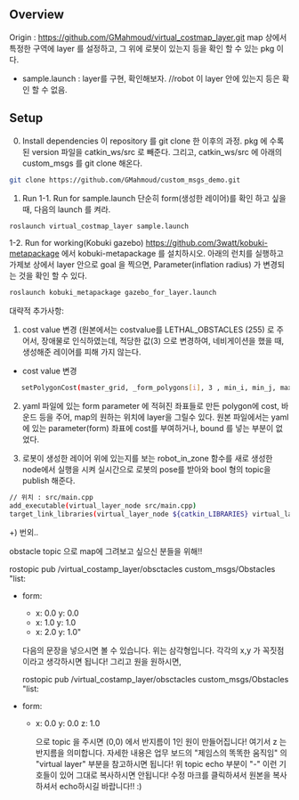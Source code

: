 
## Overview

Origin : https://github.com/GMahmoud/virtual_costmap_layer.git
map 상에서 특정한 구역에 layer 를 설정하고, 그 위에 로봇이 있는지 등을 확인 할 수 있는 pkg 이다. 

* sample.launch : layer를 구현, 확인해보자. //robot 이 layer 안에 있는지 등은 확인 할 수 없음.

## Setup


0. Install dependencies
이 repository 를 git clone 한 이후의 과정.
pkg 에 수록된 version 파일을 catkin_ws/src 로 빼준다.
그리고, catkin_ws/src 에 아래의 custom_msgs 를 git clone 해온다.
```bash
git clone https://github.com/GMahmoud/custom_msgs_demo.git
```

1. Run
  1-1. Run for sample.launch
    단순히 form(생성한 레이어)를 확인 하고 싶을때, 다음의 launch 를 켜라.
  ```bash
  roslaunch virtual_costmap_layer sample.launch
  ```

  1-2. Run for working(Kobuki gazebo)
  https://github.com/3watt/kobuki-metapackage 에서 kobuki-metapackage 를 설치하시오.
  아래의 런치를 실행하고 가제보 상에서 layer 안으로 goal 을 찍으면, Parameter(inflation radius) 가 변경되는 것을 확인 할 수 있다.

  ```bash
  roslaunch kobuki_metapackage gazebo_for_layer.launch
  ```







대략적 추가사항:

1. cost value 변경 (원본에서는 costvalue를 LETHAL_OBSTACLES (255) 로 주어서, 장애물로 인식하였는데, 적당한 값(3) 으로 변경하여, 네비게이션을 했을 때, 생성해준 레이어를 피해 가지 않는다.
  - cost value 변경 

```bash
   setPolygonCost(master_grid, _form_polygons[i], 3 , min_i, min_j, max_i, max_j, true);

```


2. yaml 파일에 있는 form parameter 에 적혀진 좌표들로 만든 polygon에 cost, 바운드 등을 주어, map의 원하는 위치에 layer을 그릴수 있다.
  원본 파일에서는 yaml 에 있는 parameter(form) 좌표에 cost를 부여하거나, bound 를 넣는 부분이 없었다.


3. 로봇이 생성한 레이어 위에 있는지를 보는 robot_in_zone 함수를 새로 생성한 node에서 실행을 시켜 실시간으로 로봇의 pose를 받아와 bool 형의 topic을 publish 해준다.

```bash
// 위치 : src/main.cpp
add_executable(virtual_layer_node src/main.cpp)
target_link_libraries(virtual_layer_node ${catkin_LIBRARIES} virtual_layer)
```




+) 번외..

obstacle topic 으로 map에 그려보고 싶으신 분들을 위해!!

rostopic pub /virtual_costamp_layer/obsctacles custom_msgs/Obstacles "list:
- form:
  - x: 0.0
    y: 0.0 
  - x: 1.0
    y: 1.0
  - x: 2.0
    y: 1.0"
   
   다음의 문장을 넣으시면 볼 수 있습니다. 위는 삼각형입니다. 각각의 x,y 가 꼭짓점이라고 생각하시면 됩니다!
   그리고 원을 원하시면,
   
   rostopic pub /virtual_costamp_layer/obsctacles custom_msgs/Obstacles "list:
- form:
  - x: 0.0
    y: 0.0 
    z: 1.0
    
    
    으로 topic 을 주시면 (0,0) 에서 반지름이 1인 원이 만들어집니다! 여기서 z 는 반지름을 의미합니다. 
    자세한 내용은 업무 보드의 "제임스의 똑똑한 움직임" 의 "virtual layer" 부분을 참고하시면 됩니다!
    위 topic echo 부분이 "-" 이런 기호들이 있어 그대로 복사하시면 안됩니다! 수정 마크를 클릭하셔서 원본을 복사하셔서 echo하시길 바랍니다!! :)

